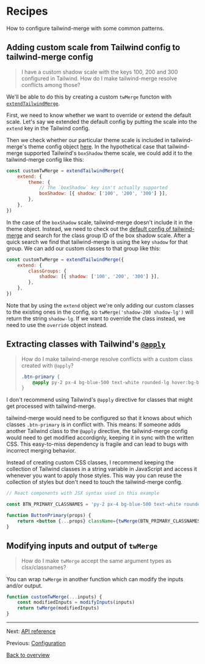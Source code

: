 # Recipes

How to configure tailwind-merge with some common patterns.

## Adding custom scale from Tailwind config to tailwind-merge config

> I have a custom shadow scale with the keys 100, 200 and 300 configured in Tailwind. How do I make tailwind-merge resolve conflicts among those?

We'll be able to do this by creating a custom `twMerge` functon with [`extendTailwindMerge`](./api-reference.md#extendtailwindmerge).

First, we need to know whether we want to override or extend the default scale. Let's say we extended the default config by putting the scale into the `extend` key in the Tailwind config.

Then we check whether our particular theme scale is included in tailwind-merge's theme config object [here](./configuration.md#theme). In the hypothetical case that tailwind-merge supported Tailwind's `boxShadow` theme scale, we could add it to the tailwind-merge config like this:

```js
const customTwMerge = extendTailwindMerge({
    extend: {
        theme: {
            // The `boxShadow` key isn't actually supported
            boxShadow: [{ shadow: ['100', '200', '300'] }],
        },
    },
})
```

In the case of the `boxShadow` scale, tailwind-merge doesn't include it in the theme object. Instead, we need to check out the [default config of tailwind-merge](../src/lib/default-config.ts) and search for the class group ID of the box shadow scale. After a quick search we find that tailwind-merge is using the key `shadow` for that group. We can add our custom classes to that group like this:

```js
const customTwMerge = extendTailwindMerge({
    extend: {
        classGroups: {
            shadow: [{ shadow: ['100', '200', '300'] }],
        },
    },
})
```

Note that by using the `extend` object we're only adding our custom classes to the existing ones in the config, so `twMerge('shadow-200 shadow-lg')` will return the string `shadow-lg`. If we want to override the class instead, we need to use the `override` object instead.

## Extracting classes with Tailwind's [`@apply`](https://tailwindcss.com/docs/reusing-styles#extracting-classes-with-apply)

> How do I make tailwind-merge resolve conflicts with a custom class created with `@apply`?
>
> ```css
> .btn-primary {
>     @apply py-2 px-4 bg-blue-500 text-white rounded-lg hover:bg-blue-700;
> }
> ```

I don't recommend using Tailwind's `@apply` directive for classes that might get processed with tailwind-merge.

tailwind-merge would need to be configured so that it knows about which classes `.btn-primary` is in conflict with. This means: If someone adds another Tailwind class to the `@apply` directive, the tailwind-merge config would need to get modified accordignly, keeping it in sync with the written CSS. This easy-to-miss dependency is fragile and can lead to bugs with incorrect merging behavior.

Instead of creating custom CSS classes, I recommend keeping the collection of Tailwind classes in a string variable in JavaScript and access it whenever you want to apply those styles. This way you can reuse the collection of styles but don't need to touch the tailwind-merge config.

```jsx
// React components with JSX syntax used in this example

const BTN_PRIMARY_CLASSNAMES = 'py-2 px-4 bg-blue-500 text-white rounded-lg hover:bg-blue-700'

function ButtonPrimary(props) {
    return <button {...props} className={twMerge(BTN_PRIMARY_CLASSNAMES, props.className)} />
}
```

## Modifying inputs and output of `twMerge`

> How do I make `twMerge` accept the same argument types as clsx/classnames?

You can wrap `twMerge` in another function which can modify the inputs and/or output.

```js
function customTwMerge(...inputs) {
    const modifiedInputs = modifyInputs(inputs)
    return twMerge(modifiedInputs)
}
```

---

Next: [API reference](./api-reference.md)

Previous: [Configuration](./configuration.md)

[Back to overview](./README.md)

